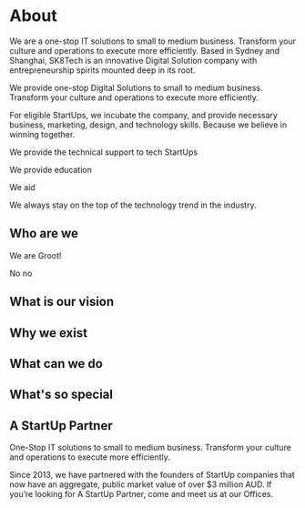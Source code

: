 


# About

We are a one-stop IT solutions to small to medium business. Transform your culture and operations to execute more efficiently.
Based in Sydney and Shanghai, SK8Tech is an innovative Digital Solution company with entrepreneurship spirits mounted deep in its root. 

We provide one-stop Digital Solutions to small to medium business. Transform your culture and operations to execute more efficiently.

For eligible StartUps, we incubate the company, and provide necessary business, marketing, design, and technology skills. Because we believe in winning together.

We provide the technical support to tech StartUps

We provide education

We aid

We always stay on the top of the technology trend in the industry.

## Who are we

We are Groot! 

No no

## What is our vision

## Why we exist

## What can we do

## What's so special

##

## A StartUp Partner
One-Stop IT solutions to small to medium business. Transform your culture and operations to execute more efficiently.

Since 2013, we have partnered with the founders of StartUp companies that now have an aggregate, public market value of over $3 million AUD. If you’re looking for A StartUp Partner, come and meet us at our Offices.